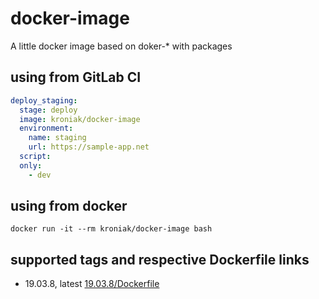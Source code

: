 # docker-image

A little docker image based on doker-* with packages

## using from GitLab CI

```yml
deploy_staging:
  stage: deploy
  image: kroniak/docker-image
  environment:
    name: staging
    url: https://sample-app.net
  script:
  only:
    - dev
```

## using from docker

`docker run -it --rm kroniak/docker-image bash`

## supported tags and respective Dockerfile links

- 19.03.8, latest [19.03.8/Dockerfile](https://github.com/kroniak/docker-image/blob/master/19.03.8/Dockerfile)
